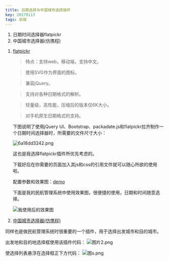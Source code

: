 ```yaml
---
title: 日期选择与中国城市选择插件
key: 20170113
tags: 前端
---
```


1. 日期时间选择器flatpickr
2. 中国城市选择器(仿携程)

<!--more-->

 1. [flatpickr](https://github.com/chmln/flatpickr)

	> 特点：支持web，移动端，支持中文。
	
	> 使用SVG作为界面的图标。
	
	> 兼容jQuery。
	
	> 支持对各种日期格式的解析。
	
	> 轻量级，高性能，压缩后的版本仅6K大小。
	
	> 对手机原生日期格式的支持。

	下图说明了使用jQuery UI、Bootstrap、packadate.js和flatpickr拉齐制作一个日期时间选择器时，所需要的文件尺寸大小：

	![6a18dd3242.png](https://i.loli.net/2018/08/16/5b752f377dae9.png)

	这也是我选择flatpickr插件所优先考虑的。

	下载好后在你需要的页面加入其js和css的引用文件就可以随心所欲的使用啦。
	
	配置参数和效果图：[demo](http://www.jq22.com/yanshi9859)
	
	下面是我的民航管理系统中使用效果图，很便捷的使用，日期和时间随意选择。

	![我使用后的效果图](https://i.loli.net/2018/08/16/5b752f3796df0.png)

2. [中国城市选择器(仿携程)](http://www.jq22.com/jquery-info3977)

同样也是做民航管理系统时很重要的一个插件，用于选择出发城市和目的城市。

出发地和目的地选择框使用该插件代码：
![图片2.png](https://i.loli.net/2018/08/16/5b752f37bdda0.png)

使选择列表悬浮在选择框正下方代码：
![图s.png](https://i.loli.net/2018/08/16/5b752f379847c.png)
